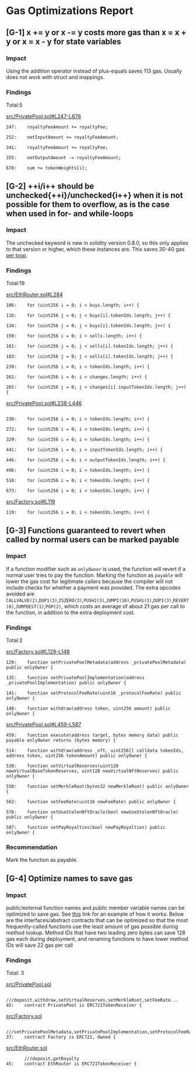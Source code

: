 # Gas Optimizations Report

## [G-1] x += y or x -= y costs more gas than x = x + y or x = x - y for state variables

### Impact
Using the addition operator instead of plus-equals saves 113 gas. Usually does not work with struct and mappings.

### Findings
Total:5

[src/PrivatePool.sol#L247-L678](https://github.com/code-423n4/2023-04-caviar/tree/main//src/PrivatePool.sol#L247-L678)
```solidity
247:    royaltyFeeAmount += royaltyFee;

252:    netInputAmount += royaltyFeeAmount;

341:    royaltyFeeAmount += royaltyFee;

355:    netOutputAmount -= royaltyFeeAmount;

678:    sum += tokenWeights[i];
```

## [G-2] ++i/i++ should be unchecked{++i}/unchecked{i++} when it is not possible for them to overflow, as is the case when used in for- and while-loops

### Impact
The unchecked keyword is new in solidity version 0.8.0, so this only applies to that version or higher, which these instances are. This saves 30-40 gas [per loop](https://gist.github.com/hrkrshnn/ee8fabd532058307229d65dcd5836ddc#the-increment-in-for-loop-post-condition-can-be-made-unchecked). 

### Findings
Total:19


[src/EthRouter.sol#L284](https://github.com/code-423n4/2023-04-caviar/tree/main//src/EthRouter.sol#L284)
```solidity
106:    for (uint256 i = 0; i < buys.length; i++) {

116:    for (uint256 j = 0; j < buys[i].tokenIds.length; j++) {

134:    for (uint256 j = 0; j < buys[i].tokenIds.length; j++) {

159:    for (uint256 i = 0; i < sells.length; i++) {

161:    for (uint256 j = 0; j < sells[i].tokenIds.length; j++) {

183:    for (uint256 j = 0; j < sells[i].tokenIds.length; j++) {

239:    for (uint256 i = 0; i < tokenIds.length; i++) {

261:    for (uint256 i = 0; i < changes.length; i++) {

265:    for (uint256 j = 0; j < changes[i].inputTokenIds.length; j++) {

```

[src/PrivatePool.sol#L238-L446](https://github.com/code-423n4/2023-04-caviar/tree/main//src/PrivatePool.sol#L238-L446)
```solidity

238:    for (uint256 i = 0; i < tokenIds.length; i++) {

272:    for (uint256 i = 0; i < tokenIds.length; i++) {

329:    for (uint256 i = 0; i < tokenIds.length; i++) {

441:    for (uint256 i = 0; i < inputTokenIds.length; i++) {

446:    for (uint256 i = 0; i < outputTokenIds.length; i++) {

496:    for (uint256 i = 0; i < tokenIds.length; i++) {

518:    for (uint256 i = 0; i < tokenIds.length; i++) {

673:    for (uint256 i = 0; i < tokenIds.length; i++) {
```

[src/Factory.sol#L119](https://github.com/code-423n4/2023-04-caviar/tree/main//src/Factory.sol#L119)
```solidity
119:    for (uint256 i = 0; i < tokenIds.length; i++) {
```

## [G-3] Functions guaranteed to revert when called by normal users can be marked payable

### Impact
If a function modifier such as `onlyOwner` is used, the function will revert if a normal user tries to pay the function. Marking the function as `payable` will lower the gas cost for legitimate callers because the compiler will not include checks for whether a payment was provided.
   The extra opcodes avoided are `CALLVALUE(2)`,`DUP1(3)`,`ISZERO(3)`,`PUSH2(3)`,`JUMPI(10)`,`PUSH1(3)`,`DUP1(3)`,`REVERT(0)`,`JUMPDEST(1)`,`POP(2)`, which costs an average of about 21 gas per call to the function, in addition to the extra deployment cost.

### Findings
Total:2

[src/Factory.sol#L129-L148](https://github.com/code-423n4/2023-04-caviar/tree/main//src/Factory.sol#L129-148)
```solidity
129:    function setPrivatePoolMetadata(address _privatePoolMetadata) public onlyOwner {

135:    function setPrivatePoolImplementation(address _privatePoolImplementation) public onlyOwner {

141:    function setProtocolFeeRate(uint16 _protocolFeeRate) public onlyOwner {

148:    function withdraw(address token, uint256 amount) public onlyOwner {
```
[src/PrivatePool.sol#L459-L587](https://github.com/code-423n4/2023-04-caviar/tree/main//src/PrivatePool.sol#L459-L587)
```solidity
459:    function execute(address target, bytes memory data) public payable onlyOwner returns (bytes memory) {

514:    function withdraw(address _nft, uint256[] calldata tokenIds, address token, uint256 tokenAmount) public onlyOwner {

538:    function setVirtualReserves(uint128 newVirtualBaseTokenReserves, uint128 newVirtualNftReserves) public onlyOwner {

550:    function setMerkleRoot(bytes32 newMerkleRoot) public onlyOwner {

562:    function setFeeRate(uint16 newFeeRate) public onlyOwner {

576:    function setUseStolenNftOracle(bool newUseStolenNftOracle) public onlyOwner {

587:    function setPayRoyalties(bool newPayRoyalties) public onlyOwner {

```

### Recommendation
Mark the function as payable.

## [G-4] Optimize names to save gas

### Impact
public/external function names and public member variable names can be optimized to save gas. See [this](https://gist.github.com/IllIllI000/a5d8b486a8259f9f77891a919febd1a9) link for an example of how it works. Below are the interfaces/abstract contracts that can be optimized so that the most frequently-called functions use the least amount of gas possible during method lookup. Method IDs that have two leading zero bytes can save 128 gas each during deployment, and renaming functions to have lower method IDs will save 22 gas per call

### Findings
Total: 3

[src/PrivatePool.sol](https://github.com/code-423n4/2023-04-caviar/tree/main//src/PrivatePool.sol)
```solidity
       ///deposit,withdraw,setVirtualReserves,setMerkleRoot,setFeeRate...
45:    contract PrivatePool is ERC721TokenReceiver {
```

[src/Factory.sol](https://github.com/code-423n4/2023-04-caviar/tree/main//src/Factory.sol)
```solidity
       ///setPrivatePoolMetadata,setPrivatePoolImplementation,setProtocolFeeRate...
37:    contract Factory is ERC721, Owned {
```

[src/EthRouter.sol](https://github.com/code-423n4/2023-04-caviar/tree/main//src/EthRouter.sol)
```solidity
       ///deposit,getRoyalty
45:    contract EthRouter is ERC721TokenReceiver {
```